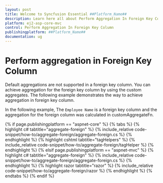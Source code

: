 ```yaml
---
layout: post
title: Welcome to Syncfusion Essential ##Platform_Name##
description: Learn here all about Perform Aggregation In Foreign Key Column of Syncfusion Essential ##Platform_Name## widgets based on HTML5 and jQuery.
platform: ej2-asp-core-mvc
control: Perform Aggregation In Foreign Key Column
publishingplatform: ##Platform_Name##
documentation: ug
---
```



# Perform aggregation in Foreign Key Column

Default aggregations are not supported in a foreign key column. You can achieve aggregation for the foreign key column by using the custom aggregates. The following example demonstrates the way to achieve aggregation in foreign key column.

In the following example, The `Employee Name` is a foreign key column and the aggregation for the foreign column was calculated in customAggregateFn.

{% if page.publishingplatform == "aspnet-core" %}
{% tabs %}
{% highlight c# tabtitle="aggregate-foreign" %}
{% include_relative code-snippet/how-to/aggregate-foreign/aggregate-foreign.cs %}
{% endhighlight %}
{% highlight cshtml tabtitle="tagHelpers" %}
{% include_relative code-snippet/how-to/aggregate-foreign/tagHelper %}
{% endhighlight %}
{% elsif page.publishingplatform == "aspnet-mvc" %}
{% highlight c# tabtitle="aggregate-foreign" %}
{% include_relative code-snippet/how-to/aggregate-foreign/aggregate-foreign.cs %}
{% endhighlight %}
{% highlight razor tabtitle="razor" %}
{% include_relative code-snippet/how-to/aggregate-foreign/razor %}
{% endhighlight %}
{% endtabs %}
{% endif %}


